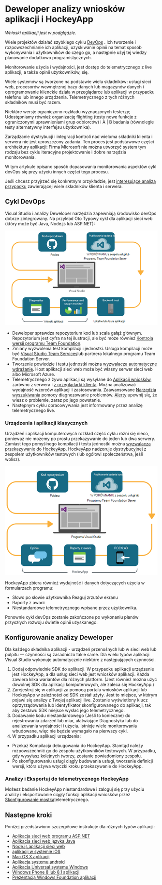 <properties
    pageTitle="Analizy Deweloper"
    description="DevOps przy użyciu programu Visual Studio, wniosków aplikacji i HockeyApp"
    authors="alancameronwills"
    services="application-insights"
    documentationCenter=""
    manager="douge"/>

<tags
    ms.service="application-insights"
    ms.workload="tbd"
    ms.tgt_pltfrm="ibiza"
    ms.devlang="na"
    ms.topic="article" 
    ms.date="05/18/2016"
    ms.author="awills"/>

# <a name="developer-analytics-with-application-insights-and-hockeyapp"></a>Deweloper analizy wniosków aplikacji i HockeyApp

*Wnioski aplikacji jest w podglądzie.*

Wiele projektów działać szybkiego cyklu [DevOps](https://en.wikipedia.org/wiki/DevOps) . Ich tworzenie i rozpowszechnianie ich aplikacji, uzyskiwanie opinii na temat sposób wykonywania i użytkowników do czego go, a następnie użyj tej wiedzy planowanie dodatkowo programistycznych. 

Monitorowanie użycia i wydajności, jest dostęp do telemetrycznego z live aplikacji, a także opinii użytkowników, się. 

Wiele systemów są tworzone na podstawie wielu składników: usługi sieci web, procesorów wewnętrznej bazy danych lub magazynów danych i oprogramowanie klienckie działa w przeglądarce lub aplikacji w przypadku telefonu lub innego urządzenia. Telemetrycznego z tych różnych składników musi być razem.

Niektóre wersje ograniczono rozkładu wyznaczonych testerzy; Udostępniamy również organizację flighting (testy nowe funkcje z ograniczonymi uprawnieniami grup odbiorców) i A | B badania (równoległe testy alternatywny interfejsu użytkownika).

Zarządzanie dystrybucji i integracji kontroli nad wieloma składniki klienta i serwera nie jest uproszczony zadania. Ten proces jest podstawowe części architektury aplikacji: Firma Microsoft nie można utworzyć system tym rodzaju bez cyklu iteracyjne projektowanie i dobre narzędzia monitorowania.

W tym artykule opisano sposób dopasowania monitorowania aspektów cykl devOps się przy użyciu innych części tego procesu. 

Jeśli chcesz przyjrzeć się konkretnym przykładzie, jest [interesujące analiza przypadku](http://aka.ms/mydrivingdocs) zawierającej wiele składników klienta i serwera.

## <a name="a-devops-cycle"></a>Cykl DevOps

Visual Studio i analizy Deweloper narzędzia zapewniają środowisko devOps dobrze zintegrowany. Na przykład Oto Typowy cykl dla aplikacji sieci web (który może być Java, Node.js lub ASP.NET):

![Cykl devops aplikacji sieci Web](./media/app-insights-developer-analytics/040.png)

* Deweloper sprawdza repozytorium kod lub scala gałąź głównym. Repozytorium jest cyfra na tej ilustracji, ale być może również [Kontrola wersji programu Team Foundation](https://www.visualstudio.com/docs/tfvc/overview).
* Zmiany wyzwolenia test kompilacji i jednostki. Usługa kompilacji może być [Visual Studio Team Services](https://www.visualstudio.com/docs/vsts-tfs-overview)lub partnera lokalnego programu Team Foundation Server. 
* Tworzenie powiedzie i testu jednostki można [wyzwalacza automatyczne wdrażanie](https://www.visualstudio.com/docs/release/author-release-definition/more-release-definition). Host aplikacji sieci web może być własny serwer sieci web albo Microsoft Azure. 
* Telemetrycznego z żywo aplikacji są wysyłane do [Aplikacji wniosków](app-insights-overview.md), zarówno z serwera i [z przeglądarki klienta](app-insights-javascript.md). Można analizować wydajność wzorców aplikacji i zastosowania. Zaawansowane [Narzędzia wyszukiwania](app-insights-analytics.md) pomocy diagnozowanie problemów. [Alerty](app-insights-alerts.md) upewnij się, że wiesz o problemie, zaraz po jego powstanie. 
* Następnym cyklu opracowywania jest informowany przez analizę telemetrycznego live.

### <a name="device-and-desktop-apps"></a>Urządzenia i aplikacji klasycznych

Urządzeń i aplikacji komputerowych rozkład część cyklu różni się nieco, ponieważ nie możemy po prostu przekazywanie do jeden lub dwa serwery. Zamiast tego pomyślnego kompilacji i testu jednostki można [wyzwalacza przekazywanie do HockeyApp](https://support.hockeyapp.net/kb/third-party-bug-trackers-services-and-webhooks/how-to-use-hockeyapp-with-visual-studio-team-services-vsts-or-team-foundation-server-tfs). HockeyApp nadzoruje dystrybucyjnej z zespołem użytkowników testowych (lub ogółowi społeczeństwa, jeśli wolisz). 


![Cykl devops urządzenia](./media/app-insights-developer-analytics/030.png)

HockeyApp zbiera również wydajność i danych dotyczących użycia w formularzach programu:

* Słowo po słowie użytkownika Reaguj zrzutów ekranu
* Raporty z awarii
* Niestandardowe telemetrycznego wpisane przez użytkownika.

Ponownie cykl devOps zostanie zakończone po wykonaniu planów przyszłych rozwoju świetle opinii uzyskanego.


## <a name="setting-up-developer-analytics"></a>Konfigurowanie analizy Deweloper

Dla każdego składnika aplikacji - urządzeń przenośnych lub w sieci web lub pulpitu — czynności są zasadniczo takie same. Dla wielu typów aplikacji Visual Studio wykonuje automatycznie niektóre z następujących czynności.

1. Dodaj odpowiednie SDK do aplikacji. W przypadku aplikacji urządzenie jest HockeyApp, a dla usług sieci web jest wniosków aplikacji. Każda zawiera kilka wariantów dla różnych platform. (Jest również można użyć dowolnej SDK dla aplikacji komputerowych, ale zaleca się HockeyApp.)
2. Zarejestruj się w aplikacji za pomocą portalu wniosków aplikacji lub HockeyApp w zależności od SDK został użyty. Jest to miejsce, w którym pojawi się analizy z Twojej aplikacji live. Zostanie wyświetlony klucz oprzyrządowania lub identyfikator skonfigurowanego do aplikacji, tak aby zestawu SDK miejsce wysłać jego telemetrycznego.
3. Dodawanie kodu niestandardowego (Jeśli to konieczne) do rejestrowania zdarzeń lub miar, ułatwiające Diagnostyka lub do analizowania wydajności i użycia. Istnieje wiele monitorowania wbudowane, więc nie będzie wymagało na pierwszy cykl.
3. W przypadku aplikacji urządzenia:
 * Przekaż Kompilacja debugowania do HockeyApp. Stamtąd należy rozpowszechnić go do zespołu użytkowników testowych. W przypadku, gdy wysyłasz kolejnych tworzy, zostanie powiadomiony zespołu.
 * Po skonfigurowaniu usługi ciągły budowania usługi, tworzenie definicji wersji, która używa wtyczki kroku przekazywanie do HockeyApp.

### <a name="analytics-and-export-for-hockeyapp-telemetry"></a>Analizy i Eksportuj do telemetrycznego HockeyApp

Możesz badanie HockeyApp niestandardowe i zaloguj się przy użyciu analizy i eksportowanie ciągły funkcji aplikacji wniosków przez [Skonfigurowanie mostka](app-insights-hockeyapp-bridge-app.md)telemetrycznego.



## <a name="next-steps"></a>Następne kroki
 
Poniżej przedstawiono szczegółowe instrukcje dla różnych typów aplikacji:

* [Aplikacja sieci web programu ASP.NET](app-insights-asp-net.md) 
* [Aplikacja sieci web języka Java](app-insights-java-get-started.md)
* [Node.js aplikacji sieci web](https://github.com/Microsoft/ApplicationInsights-node.js)
* [aplikacji w systemie iOS](https://support.hockeyapp.net/kb/client-integration-ios-mac-os-x-tvos/hockeyapp-for-ios)
* [Mac OS X aplikacji](https://support.hockeyapp.net/kb/client-integration-ios-mac-os-x-tvos/hockeyapp-for-mac-os-x)
* [Aplikacja systemu android](https://support.hockeyapp.net/kb/client-integration-android/hockeyapp-for-android-sdk)
* [Aplikacja Universal systemu Windows](https://support.hockeyapp.net/kb/client-integration-windows-and-windows-phone/how-to-create-an-app-for-uwp)
* [Windows Phone 8 lub 8.1 aplikacji](https://support.hockeyapp.net/kb/client-integration-windows-and-windows-phone/hockeyapp-for-windows-phone-silverlight-apps-80-and-81)
* [Prezentacja Windows Foundation aplikacji](https://support.hockeyapp.net/kb/client-integration-windows-and-windows-phone/hockeyapp-for-windows-wpf-apps)


